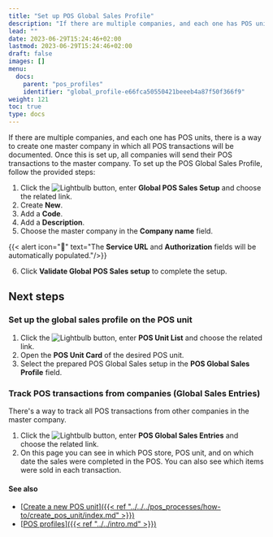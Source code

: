 ```yaml
---
title: "Set up POS Global Sales Profile"
description: "If there are multiple companies, and each one has POS units, there is a way to create one master company in which all POS transactions will be documented"
lead: ""
date: 2023-06-29T15:24:46+02:00
lastmod: 2023-06-29T15:24:46+02:00
draft: false
images: []
menu:
  docs:
    parent: "pos_profiles"
    identifier: "global_profile-e66fca50550421beeeb4a87f50f366f9"
weight: 121
toc: true
type: docs
---
```


If there are multiple companies, and each one has POS units, there is a way to create one master company in which all POS transactions will be documented. Once this is set up, all companies will send their POS transactions to the master company. To set up the POS Global Sales Profile, follow the provided steps:

1. Click the ![Lightbulb](Lightbulb_icon.PNG) button, enter **Global POS Sales Setup** and choose the related link.     
2. Create **New**.
3. Add a **Code**.
4. Add a **Description**.
5. Choose the master company in the **Company name** field.

{{< alert icon="📝" text="The <b>Service URL</b> and <b>Authorization</b> fields will be automatically populated."/>}}

6. Click **Validate Global POS Sales setup** to complete the setup.

## Next steps

### Set up the global sales  profile on the POS unit

1. Click the ![Lightbulb](Lightbulb_icon.PNG) button, enter **POS Unit List** and choose the related link.
2. Open the **POS Unit Card** of the desired POS unit.
3. Select the prepared POS Global Sales setup in the **POS Global Sales Profile** field.


### Track POS transactions from companies (Global Sales Entries)

There's a way to track all POS transactions from other companies in the master company. 

1. Click the ![Lightbulb](Lightbulb_icon.PNG) button, enter **POS Global Sales Entries** and choose the related link.
2. On this page you can see in which POS store, POS unit, and on which date the sales were completed in the POS. You can also see which items were sold in each transaction.

#### See also

- [<ins>Create a new POS unit<ins>]({{< ref "../../../pos_processes/how-to/create_pos_unit/index.md" >}})
- [<ins>POS profiles<ins>]({{< ref "../../intro.md" >}})